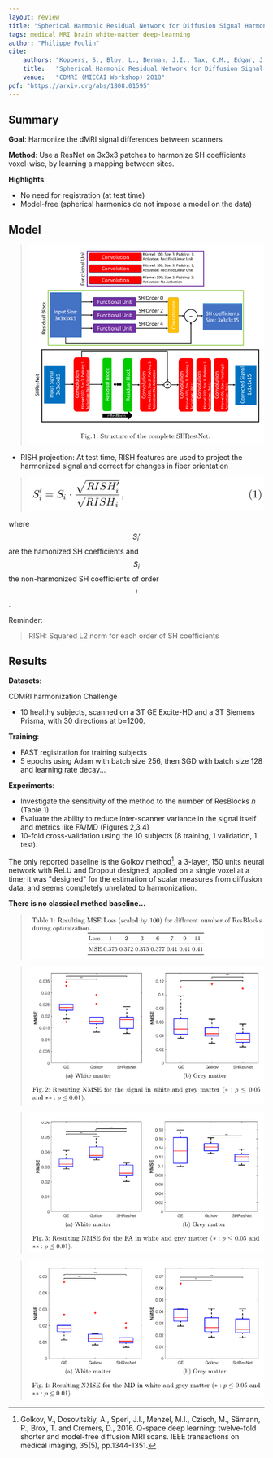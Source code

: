 ```yaml
---
layout: review
title: "Spherical Harmonic Residual Network for Diffusion Signal Harmonization"
tags: medical MRI brain white-matter deep-learning
author: "Philippe Poulin"
cite:
    authors: "Koppers, S., Bloy, L., Berman, J.I., Tax, C.M., Edgar, J.C. and Merhof, D."
    title:   "Spherical Harmonic Residual Network for Diffusion Signal Harmonization"
    venue:   "CDMRI (MICCAI Workshop) 2018"
pdf: "https://arxiv.org/abs/1808.01595"
---
```


## Summary

**Goal**: Harmonize the dMRI signal differences between scanners

**Method**: Use a ResNet on 3x3x3 patches to harmonize SH coefficients voxel-wise, by learning a mapping between sites.

**Highlights**:
- No need for registration (at test time)
- Model-free (spherical harmonics do not impose a model on the data)


## Model

> ![](/medical-imaging/images/sh-harmonization-resnet/figure1.png)

- RISH projection: At test time, RISH features are used to project the harmonized signal and correct for changes in fiber orientation

> ![](/medical-imaging/images/sh-harmonization-resnet/equation1.png)

where $$S_i'$$ are the hamonized SH coefficients and $$S_i$$ the non-harmonized SH coefficients of order $$i$$.

Reminder:
> RISH: Squared L2 norm for each order of SH coefficients




## Results

**Datasets**: 

CDMRI harmonization Challenge
- 10 healthy subjects, scanned on a 3T GE Excite-HD and a 3T Siemens Prisma, with 30 directions at b=1200.

**Training**:
- FAST registration for training subjects
- 5 epochs using Adam with batch size 256, then SGD with batch size 128 and learning rate decay...


**Experiments**:
- Investigate the sensitivity of the method to the number of ResBlocks _n_ (Table 1)
- Evaluate the ability to reduce inter-scanner variance in the signal itself and metrics like FA/MD (Figures 2,3,4)
- 10-fold cross-validation using the 10 subjects (8 training, 1 validation, 1 test).

The only reported baseline is the Golkov method[^1], a 3-layer, 150 units neural network with ReLU and Dropout designed, applied on a single voxel at a time; it was "designed" for the estimation of scalar measures from diffusion data, and seems completely unrelated to harmonization.

**There is no classical method baseline...**

> ![](/medical-imaging/images/sh-harmonization-resnet/table1.png)

> ![](/medical-imaging/images/sh-harmonization-resnet/figure2.png)

> ![](/medical-imaging/images/sh-harmonization-resnet/figure3.png)

> ![](/medical-imaging/images/sh-harmonization-resnet/figure4.png)


[^1]: Golkov, V., Dosovitskiy, A., Sperl, J.I., Menzel, M.I., Czisch, M., Sämann, P., Brox, T. and Cremers, D., 2016. Q-space deep learning: twelve-fold shorter and model-free diffusion MRI scans. IEEE transactions on medical imaging, 35(5), pp.1344-1351.